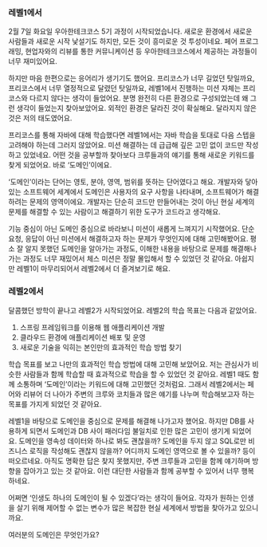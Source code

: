 ### 레벨1에서

2월 7일 화요일 우아한테크코스 5기 과정이 시작되었습니다. 새로운 환경에서 새로운 사람들과 새로운 시작 낯설기도 하지만, 모든 것이 흥미로운 것 투성이네요. 페어 프로그래밍, 현업자와의 리뷰를 통한 커뮤니케이션 등 우아한테크코스에서 제공하는 과정들이 너무 재미있어요.

하지만 마음 한편으로는 응어리가 생기기도 했어요. 프리코스가 너무 길었던 탓일까요, 프리코스에서 너무 열정적으로 달렸던 탓일까요, 레벨1에서 진행하는 미션 자체는 프리코스와 다르지 않다는 생각이 들었어요. 분명 완전히 다른 환경으로 구성되었는데 왜 그런 생각이 들었는지 찾아보았어요. 외적인 환경은 달라진 것이 확실해요. 달라지지 않은 것은 저의 태도였어요.

프리코스를 통해 자바에 대해 학습했다면 레벨1에서는 자바 학습을 토대로 다음 스텝을 고려해야 하는데 그러지 않았어요. 미션 해결하는 데 급급해 깊은 고민 없이 코드만 작성하고 있었네요. 어떤 것을 공부할까 찾아보다 크루들과의 얘기를 통해 새로운 키워드를 찾게 되었어요. 바로 ‘도메인’이에요.

‘도메인’이라는 단어는 영토, 분야, 영역, 범위를 뜻하는 단어였다고 해요. 개발자와 닿아있는 소프트웨어 세계에서 도메인은 사용자의 요구 사항을 나타내며, 소프트웨어가 해결하려는 문제의 영역이에요. 개발자는 단순히 코드만 만들어내는 것이 아닌 현실 세계의 문제를 해결할 수 있는 사람이고 해결하기 위한 도구가 코드라고 생각해요.

기능 중심이 아닌 도메인 중심으로 바라보니 미션이 새롭게 느껴지기 시작했어요. 단순 요청, 응답이 아닌 미션에서 해결하고자 하는 문제가 무엇인지에 대해 고민해봤어요. 평소 잘 알지 못했던 도메인을 알아가는 과정도, 이해한 내용을 바탕으로 문제를 해결해나가는 과정도 너무 재밌어서 체스 미션은 정말 몰입해서 할 수 있었던 것 같아요. 아쉽지만 레벨1이 마무리되어서 레벨2에서 더 즐겨보기로 해요.

### 레벨2에서

달콤했던 방학이 끝나고 레벨2가 시작되었어요. 레벨2의 학습 목표는 다음과 같았어요.

1. 스프링 프레임워크를 이용해 웹 애플리케이션 개발
2. 클라우드 환경에 애플리케이션 배포 및 운영
3. 새로운 기술을 익히는 본인만의 효과적인 학습 방법 찾기

학습 목표를 보고 나만의 효과적인 학습 방법에 대해 고민해 보았어요. 저는 관심사가 비슷한 사람들과 함께 학습할 때 효과적으로 학습을 할 수 있었던 것 같아요. 레벨1 때도 함께 소통하며 ‘도메인’이라는 키워드에 대해 고민했던 것처럼요. 그래서 레벨2에서는 페어와 리뷰어 더 나아가 주변의 크루와 코치들과 많은 얘기를 나누며 학습해보고자 하는 목표를 가지게 되었던 것 같아요.

레벨1을 바탕으로 도메인을 중심으로 문제를 해결해 나가고자 했어요. 하지만 DB를 사용하게 되면서 도메인과 DB 사이 패러다임 불일치로 인한 많은 고민이 생기게 되었어요. 도메인을 영속성 데이터와 하나로 봐도 괜찮을까? 도메인을 두지 않고 SQL로만 비즈니스 로직을 작성해도 괜찮지 않을까? 어디까지 도메인 영역으로 볼 수 있을까? 등이 떠오르네요. 아직도 명확한 답은 찾지 못했지만, 주변 크루들과 고민을 함께 얘기하며 방향을 잡아가고 있는 것 같아요. 이런 대단한 사람들과 함께 공부할 수 있어서 너무 행복하네요.

어쩌면 ‘인생도 하나의 도메인이 될 수 있겠다’라는 생각이 들어요. 각자가 원하는 인생을 살기 위해 제어할 수 없는 변수가 많은 복잡한 현실 세계에서 방법을 찾아가고 있으니까요.

여러분의 도메인은 무엇인가요?
